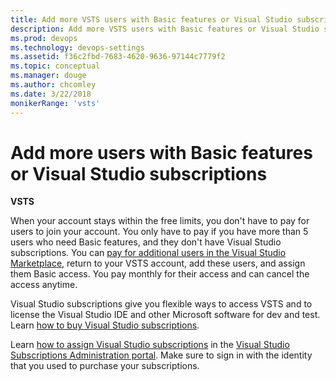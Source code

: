 ```yaml
---
title: Add more VSTS users with Basic features or Visual Studio subscriptions
description: Add more VSTS users with Basic features or Visual Studio subscriptions
ms.prod: devops
ms.technology: devops-settings
ms.assetid: f36c2fbd-7683-4620-9636-97144c7779f2
ms.topic: conceptual
ms.manager: douge
ms.author: chcomley
ms.date: 3/22/2018
monikerRange: 'vsts'
---
```

# Add more users with Basic features or Visual Studio subscriptions

**VSTS**

When your account stays within the free limits, you don't have to pay for users to join your account.
You only have to pay if you have more than 5 users who need Basic features, and they don't have Visual Studio subscriptions.
You can [pay for additional users in the Visual Studio Marketplace](../billing/buy-basic-access-add-users.md),
return to your VSTS account, add these users, and assign them Basic access.
You pay monthly for their access and can cancel the access anytime.

Visual Studio subscriptions give you flexible ways to access VSTS and to license the Visual Studio IDE and other Microsoft software for dev and test.
Learn [how to buy Visual Studio subscriptions](https://docs.microsoft.com/visualstudio/subscriptions/vscloud-overview).

Learn [how to assign Visual Studio subscriptions](https://docs.microsoft.com/visualstudio/subscriptions/assign-license)
in the [Visual Studio Subscriptions Administration portal](https://manage.visualstudio.com/_apis/Home/redirect?RedirectSource=Commerce).
Make sure to sign in with the identity that you used to purchase your subscriptions.
